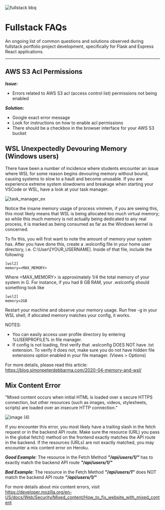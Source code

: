 ![fullstack bbq](https://media.tenor.co/images/8a95f6c7faba89227ff436a250a53948/raw)

# Fullstack FAQs

An ongoing list of common questions and solutions observed during fullstack portfolio project development, specifically for Flask and Express React applications.

---

## AWS S3 Acl Permissions

***Issue:*** 
* Errors related to AWS S3 acl (access control list) permissions not being enabled

***Solution:*** 
* Google exact error message
* Look for instructions on how to enable acl permissions
* There should be a checkbox in the browser interface for your AWS S3 bucket

## WSL Unexpectedly Devouring Memory (Windows users)
There have been a number of incidence where students encounter an issue where WSL for some reason begins devouring memory without bound, causing systems to slow to a hault and become unusable.
If you are experience extreme system slowdowns and breakage when starting your VSCode or WSL, have a look at your task manager.

![task_manager_ex](https://i.ibb.co/Sndpy2z/wsldeath.png)

Notice the insane memory usage of process vmmem, if you are seeing this, this most likely means that WSL is being allocated too much virtual memory; so while this much memory is not actually being dedicated to any real process, it is marked as being consumed as far as the Windows kernel is concerned. 

To fix this, you will first want to note the amount of memory your system has. After you have done this, create a .wslconfig file in your home user directory, i.e. C:\\User\\[YOUR_USERNAME]. Inside of that file, include the following

```
[wsl2]
memory=<MAX_MEMORY>
```
Where <MAX_MEMORY> is approximately 1/4 the total memory of your system in G. For instance, if you had 8 GB RAM, your .wslconfig should something look like
```
[wsl2]
memory=2GB
```
Restart your machine and observe your memory usage. Run free -g in your WSL shell, if allocated memory matches your config, it works.

NOTES:
- You can easily access user profile directory by entering %USERPROFILE% in file manager.
- If config is not loading, first verify that .wslconfig DOES NOT have .txt extension. To verify it does not, make sure you do not have hidden file extensions option enabled in your file manager. (Views > Options)

For more details, please read this article: https://blog.simonpeterdebbarma.com/2020-04-memory-and-wsl/

## Mix Content Error
"Mixed content occurs when initial HTML is loaded over a secure HTTPS connection, but other resources (such as images, videos, stylesheets, scripts) are loaded over an insecure HTTP connection."

![image (4)](https://user-images.githubusercontent.com/76798385/159103068-49f56ab8-e350-42b7-8c92-6a7c075e8732.png)

If you encounter this error, you most likely have a trailing slash in the fetch request or in the backend API route. Make sure the resource (URL) you pass in the global fetch() method on the frontend exactly matches the API route in the backend. If the resources (URLs) are not exactly matched, you may encounter a mix content error on Heroku. 

***Good Example***: The resource in the Fetch Method ***"/api/users/1/"*** has to exactly match the backend API route ***"/api/users/1/"***


***Bad Example***: The resource in the Fetch Method ***"/api/users/1"*** does NOT match the backend API route ***"/api/users/1/"***

For more details about mix content errors, visit https://developer.mozilla.org/en-US/docs/Web/Security/Mixed_content/How_to_fix_website_with_mixed_content

